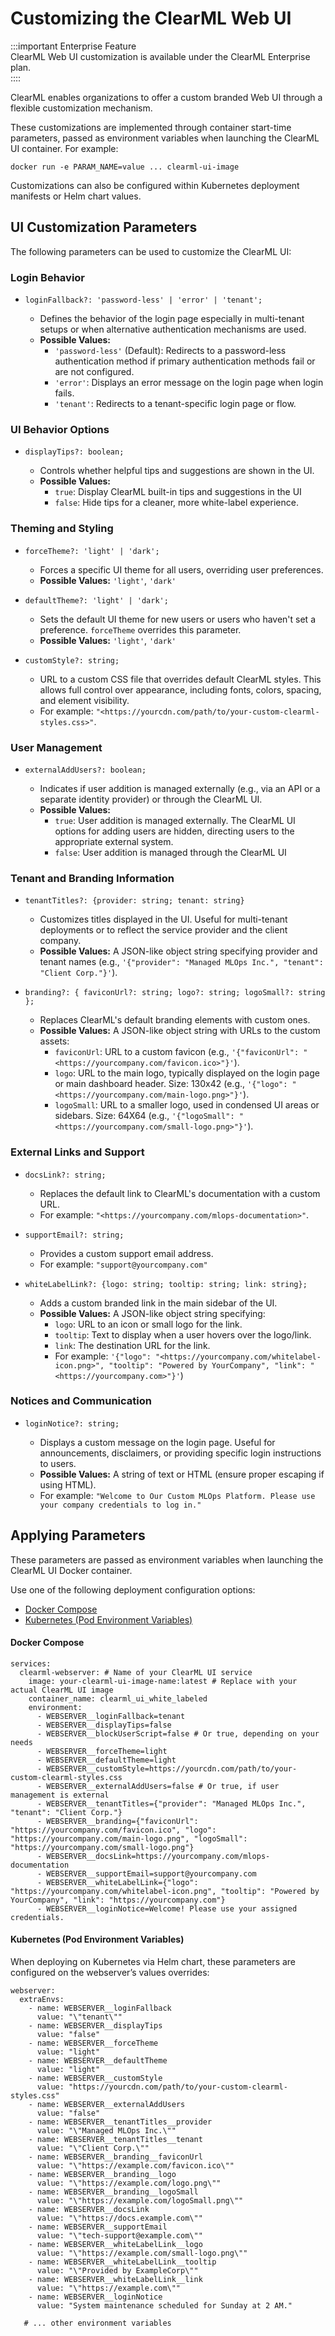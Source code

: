 # Customizing the ClearML Web UI 

:::important Enterprise Feature  
ClearML Web UI customization is available under the ClearML Enterprise plan.  
::::

ClearML enables organizations to offer a custom branded Web UI through a flexible customization mechanism.

These customizations are implemented through container start-time parameters, passed as environment variables when 
launching the ClearML UI container. For example:

```
docker run -e PARAM_NAME=value ... clearml-ui-image 
```

Customizations can also be configured within Kubernetes deployment manifests or Helm chart values.

## UI Customization Parameters

The following parameters can be used to customize the ClearML UI:

### Login Behavior

* `loginFallback?: 'password-less' | 'error' | 'tenant';`

  * Defines the behavior of the login page especially in multi-tenant setups or when alternative authentication mechanisms are used.  
  * **Possible Values:**  
    * `'password-less'` (Default): Redirects to a password-less authentication method if primary authentication methods fail or are not configured.  
    * `'error'`: Displays an error message on the login page when login fails.  
    * `'tenant'`: Redirects to a tenant-specific login page or flow.

### UI Behavior Options

* `displayTips?: boolean;`  

  * Controls whether helpful tips and suggestions are shown in the UI.  
  * **Possible Values:**  
    * `true`: Display ClearML built-in tips and suggestions in the UI  
    * `false`: Hide tips for a cleaner, more white-label experience.

### Theming and Styling

* `forceTheme?: 'light' | 'dark';`  

  * Forces a specific UI theme for all users, overriding user preferences.  
  * **Possible Values:** `'light'`, `'dark'`  
* `defaultTheme?: 'light' | 'dark';`  
  * Sets the default UI theme for new users or users who haven't set a preference. `forceTheme` overrides this parameter.  
  * **Possible Values:** `'light'`, `'dark'`  
* `customStyle?: string;`  
  * URL to a custom CSS file that overrides default ClearML styles. This allows full control over appearance, including 
    fonts, colors, spacing, and element visibility.  
  * For example: `"<https://yourcdn.com/path/to/your-custom-clearml-styles.css>"`.

### User Management

* `externalAddUsers?: boolean;`  

  * Indicates if user addition is managed externally (e.g., via an API or a separate identity provider) or through the 
  ClearML UI.  
  * **Possible Values:**  
    * `true`: User addition is managed externally. The ClearML UI options for adding users are hidden, directing users 
    to the appropriate external system.  
    * `false`: User addition is managed through the ClearML UI

### Tenant and Branding Information

* `tenantTitles?: {provider: string; tenant: string}`

  * Customizes titles displayed in the UI. Useful for multi-tenant deployments or to reflect the service provider and 
  the client company.  
  * **Possible Values:** A JSON-like object string specifying provider and tenant names (e.g., `'{"provider": "Managed MLOps Inc.", "tenant": "Client Corp."}'`).  
* `branding?: { faviconUrl?: string; logo?: string; logoSmall?: string };`  
  * Replaces ClearML's default branding elements with custom ones.  
  * **Possible Values:** A JSON-like object string with URLs to the custom assets:  
    * `faviconUrl`: URL to a custom favicon (e.g., `'{"faviconUrl": "<https://yourcompany.com/favicon.ico>"}'`).  
    * `logo`: URL to the main logo, typically displayed on the login page or main dashboard header. 
    Size: 130x42 (e.g., `'{"logo": "<https://yourcompany.com/main-logo.png>"}'`).  
    * `logoSmall`: URL to a smaller logo, used in condensed UI areas or sidebars. Size: 64X64 (e.g., `'{"logoSmall": "<https://yourcompany.com/small-logo.png>"}'`).

### External Links and Support

* `docsLink?: string;`  

  * Replaces the default link to ClearML's documentation with a custom URL.  
  * For example: `"<https://yourcompany.com/mlops-documentation>"`.  
* `supportEmail?: string;`  
  * Provides a custom support email address.  
  * For example: `"support@yourcompany.com"`  
* `whiteLabelLink?: {logo: string; tooltip: string; link: string};`  
  * Adds a custom branded link in the main sidebar of the UI.  
  * **Possible Values:** A JSON-like object string specifying:  
    * `logo`: URL to an icon or small logo for the link.  
    * `tooltip`: Text to display when a user hovers over the logo/link.  
    * `link`: The destination URL for the link.  
    * For example: `'{"logo": "<https://yourcompany.com/whitelabel-icon.png>", "tooltip": "Powered by YourCompany", "link": "<https://yourcompany.com>"}'`)

### Notices and Communication

* `loginNotice?: string;`  

  * Displays a custom message on the login page. Useful for announcements, disclaimers, or providing specific login instructions to users.  
  * **Possible Values:** A string of text or HTML (ensure proper escaping if using HTML).  
  * For example: `"Welcome to Our Custom MLOps Platform. Please use your company credentials to log in."`

## Applying Parameters

These parameters are passed as environment variables when launching the ClearML UI Docker container.

Use one of the following deployment configuration options:

* [Docker Compose](#docker-compose)  
* [Kubernetes (Pod Environment Variables)](#kubernetes-pod-environment-variables)

#### Docker Compose

```
services:
  clearml-webserver: # Name of your ClearML UI service
    image: your-clearml-ui-image-name:latest # Replace with your actual ClearML UI image
    container_name: clearml_ui_white_labeled
    environment:
      - WEBSERVER__loginFallback=tenant
      - WEBSERVER__displayTips=false
      - WEBSERVER__blockUserScript=false # Or true, depending on your needs
      - WEBSERVER__forceTheme=light
      - WEBSERVER__defaultTheme=light
      - WEBSERVER__customStyle=https://yourcdn.com/path/to/your-custom-clearml-styles.css
      - WEBSERVER__externalAddUsers=false # Or true, if user management is external
      - WEBSERVER__tenantTitles={"provider": "Managed MLOps Inc.", "tenant": "Client Corp."}
      - WEBSERVER__branding={"faviconUrl": "https://yourcompany.com/favicon.ico", "logo": "https://yourcompany.com/main-logo.png", "logoSmall": "https://yourcompany.com/small-logo.png"}
      - WEBSERVER__docsLink=https://yourcompany.com/mlops-documentation
      - WEBSERVER__supportEmail=support@yourcompany.com
      - WEBSERVER__whiteLabelLink={"logo": "https://yourcompany.com/whitelabel-icon.png", "tooltip": "Powered by YourCompany", "link": "https://yourcompany.com"}
      - WEBSERVER__loginNotice=Welcome! Please use your assigned credentials.
```

#### Kubernetes (Pod Environment Variables)

When deploying on Kubernetes via Helm chart, these parameters are configured on the webserver’s values overrides:

```
webserver:
  extraEnvs:
    - name: WEBSERVER__loginFallback
      value: "\"tenant\""
    - name: WEBSERVER__displayTips
      value: "false"
    - name: WEBSERVER__forceTheme
      value: "light"
    - name: WEBSERVER__defaultTheme
      value: "light"
    - name: WEBSERVER__customStyle
      value: "https://yourcdn.com/path/to/your-custom-clearml-styles.css"
    - name: WEBSERVER__externalAddUsers
      value: "false"
    - name: WEBSERVER__tenantTitles__provider
      value: "\"Managed MLOps Inc.\""
    - name: WEBSERVER__tenantTitles__tenant
      value: "\"Client Corp.\""
    - name: WEBSERVER__branding__faviconUrl
      value: "\"https://example.com/favicon.ico\""
    - name: WEBSERVER__branding__logo
      value: "\"https://example.com/logo.png\""
    - name: WEBSERVER__branding__logoSmall
      value: "\"https://example.com/logoSmall.png\""
    - name: WEBSERVER__docsLink
      value: "\"https://docs.example.com\""
    - name: WEBSERVER__supportEmail
      value: "\"tech-support@example.com\""
    - name: WEBSERVER__whiteLabelLink__logo
      value: "\"https://example.com/small-logo.png\""
    - name: WEBSERVER__whiteLabelLink__tooltip
      value: "\"Provided by ExampleCorp\""
    - name: WEBSERVER__whiteLabelLink__link
      value: "\"https://example.com\""
    - name: WEBSERVER__loginNotice
      value: "System maintenance scheduled for Sunday at 2 AM."

   # ... other environment variables
```

